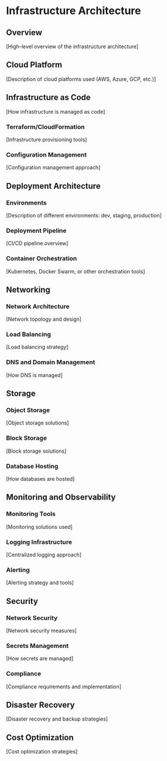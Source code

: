 # Infrastructure Architecture

## Overview
[High-level overview of the infrastructure architecture]

## Cloud Platform
[Description of cloud platforms used (AWS, Azure, GCP, etc.)]

## Infrastructure as Code
[How infrastructure is managed as code]

### Terraform/CloudFormation
[Infrastructure provisioning tools]

### Configuration Management
[Configuration management approach]

## Deployment Architecture

### Environments
[Description of different environments: dev, staging, production]

### Deployment Pipeline
[CI/CD pipeline overview]

### Container Orchestration
[Kubernetes, Docker Swarm, or other orchestration tools]

## Networking

### Network Architecture
[Network topology and design]

### Load Balancing
[Load balancing strategy]

### DNS and Domain Management
[How DNS is managed]

## Storage

### Object Storage
[Object storage solutions]

### Block Storage
[Block storage solutions]

### Database Hosting
[How databases are hosted]

## Monitoring and Observability

### Monitoring Tools
[Monitoring solutions used]

### Logging Infrastructure
[Centralized logging approach]

### Alerting
[Alerting strategy and tools]

## Security

### Network Security
[Network security measures]

### Secrets Management
[How secrets are managed]

### Compliance
[Compliance requirements and implementation]

## Disaster Recovery
[Disaster recovery and backup strategies]

## Cost Optimization
[Cost optimization strategies]
